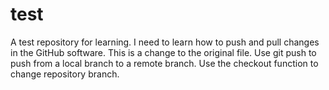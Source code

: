 # test
A test repository for learning.
I need to learn how to push and pull changes in the GitHub software.
This is a change to the original file. Use git push to push from a local branch to a remote branch.
Use the checkout function to change repository branch.

